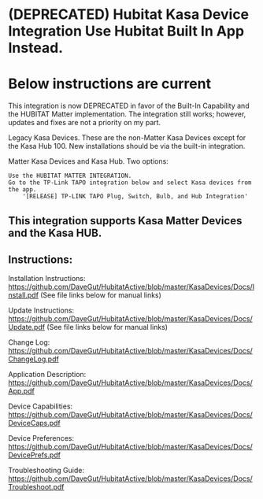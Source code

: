 # (DEPRECATED) Hubitat Kasa Device Integration  Use Hubitat Built In App Instead.
# Below instructions are current
This integration is now DEPRECATED in favor of the Built-In Capability and the HUBITAT Matter implementation. The integration still works; however, updates and fixes are not a priority on my part.

Legacy Kasa Devices. These are the non-Matter Kasa Devices except for the Kasa Hub 100. New installations should be via the built-in integration.

Matter Kasa Devices and Kasa Hub. Two options:

    Use the HUBITAT MATTER INTEGRATION.
    Go to the TP-Link TAPO integration below and select Kasa devices from the app.
        '[RELEASE] TP-LINK TAPO Plug, Switch, Bulb, and Hub Integration'

## This integration supports Kasa Matter Devices and the Kasa HUB.

## Instructions:
Installation Instructions:  https://github.com/DaveGut/HubitatActive/blob/master/KasaDevices/Docs/Install.pdf
(See file links below for manual links)

Update Instructions:  https://github.com/DaveGut/HubitatActive/blob/master/KasaDevices/Docs/Update.pdf
(See file links below for manual links)

Change Log:  https://github.com/DaveGut/HubitatActive/blob/master/KasaDevices/Docs/ChangeLog.pdf

Application Description:  https://github.com/DaveGut/HubitatActive/blob/master/KasaDevices/Docs/App.pdf

Device Capabilities:  https://github.com/DaveGut/HubitatActive/blob/master/KasaDevices/Docs/DeviceCaps.pdf

Device Preferences:  https://github.com/DaveGut/HubitatActive/blob/master/KasaDevices/Docs/DevicePrefs.pdf

Troubleshooting Guide:  https://github.com/DaveGut/HubitatActive/blob/master/KasaDevices/Docs/Troubleshoot.pdf
